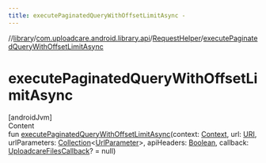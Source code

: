 ```yaml
---
title: executePaginatedQueryWithOffsetLimitAsync -
---
```

//[library](../../index.md)/[com.uploadcare.android.library.api](../index.md)/[RequestHelper](index.md)/[executePaginatedQueryWithOffsetLimitAsync](execute-paginated-query-with-offset-limit-async.md)



# executePaginatedQueryWithOffsetLimitAsync  
[androidJvm]  
Content  
fun [executePaginatedQueryWithOffsetLimitAsync](execute-paginated-query-with-offset-limit-async.md)(context: [Context](https://developer.android.com/reference/kotlin/android/content/Context.html), url: [URI](https://developer.android.com/reference/kotlin/java/net/URI.html), urlParameters: [Collection](https://kotlinlang.org/api/latest/jvm/stdlib/kotlin.collections/-collection/index.html)<[UrlParameter](../../com.uploadcare.android.library.urls/-url-parameter/index.md)>, apiHeaders: [Boolean](https://kotlinlang.org/api/latest/jvm/stdlib/kotlin/-boolean/index.html), callback: [UploadcareFilesCallback](../../com.uploadcare.android.library.callbacks/-uploadcare-files-callback/index.md)? = null)  



